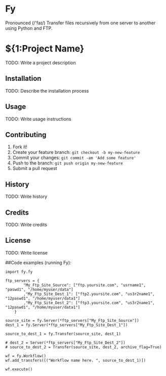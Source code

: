 # Fy
Pronounced (/'faɪ/)
Transfer files recursively from one server to another using Python and FTP. 

# ${1:Project Name}
TODO: Write a project description
## Installation
TODO: Describe the installation process
## Usage
TODO: Write usage instructions
## Contributing
1. Fork it!
2. Create your feature branch: `git checkout -b my-new-feature`
3. Commit your changes: `git commit -am 'Add some feature'`
4. Push to the branch: `git push origin my-new-feature`
5. Submit a pull request
## History
TODO: Write history
## Credits
TODO: Write credits
## License
TODO: Write license

##Code examples (running Fy):
```
import fy.fy

ftp_servers = {
        "My_Ftp_Site_Source": ["ftp.yoursite.com", "usrname1", "paswd1", "/home/myuser/data"]
        ,"My_Ftp_Site_Dest_1": ["ftp2.yoursite.com", "us3r2name1", "12paswd1", "/home/myuser/data1"]
        ,"My_Ftp_Site_Dest_2": ["ftp3.yoursite.com", "us3r2name1", "12paswd1", "/home/myuser/data1"]
    }

source_site = fy.Server(*ftp_servers["My_Ftp_Site_Source"])
dest_1 = fy.Server(*ftp_servers["My_Ftp_Site_Dest_1"])

source_to_dest_1 = fy.Transfer(source_site, dest_1)

# dest_2 = Server(*ftp_servers["My_Ftp_Site_Dest_2"])
# source_to_dest_2 = Transfer(source_site, dest_2, archive_flag=True)

wf = fy.Workflow()
wf.add_transfers([("Workflow name here. ", source_to_dest_1)])

wf.execute()
```

